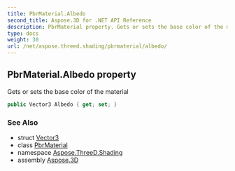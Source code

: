 ```yaml
---
title: PbrMaterial.Albedo
second_title: Aspose.3D for .NET API Reference
description: PbrMaterial property. Gets or sets the base color of the material
type: docs
weight: 30
url: /net/aspose.threed.shading/pbrmaterial/albedo/
---
```

## PbrMaterial.Albedo property

Gets or sets the base color of the material

```csharp
public Vector3 Albedo { get; set; }
```

### See Also

* struct [Vector3](../../../aspose.threed.utilities/vector3/)
* class [PbrMaterial](../)
* namespace [Aspose.ThreeD.Shading](../../../aspose.threed.shading/)
* assembly [Aspose.3D](../../../)


